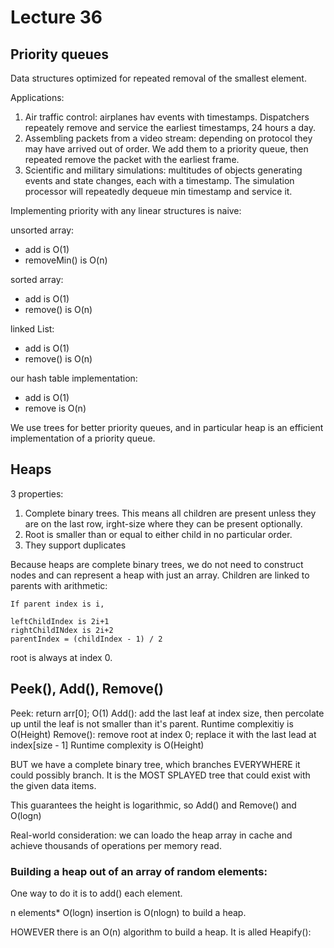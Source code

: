 # Lecture 36

## Priority queues

Data structures optimized for repeated removal of the smallest element.

Applications:

1. Air traffic control: airplanes hav events with timestamps.
Dispatchers repeately remove and service the earliest timestamps, 24 hours a day.
2. Assembling packets from a video stream: depending on protocol they may have arrived out of order.
We add them to a priority queue, then repeated remove the packet with the earliest frame.
3. Scientific and military simulations: multitudes of objects generating events and state changes, each with a timestamp.
The simulation processor will repeatedly dequeue min timestamp and service it.

Implementing priority with any linear structures is naive:

unsorted array:
* add is O(1)
* removeMin() is O(n)

sorted array:
* add is O(1)
* remove() is O(n)

linked List:
* add is O(1)
* remove() is O(n)

our hash table implementation:
* add is O(1)
* remove is O(n)

We use trees for better priority queues, and in particular heap is an efficient implementation of a priority queue.

## Heaps

3 properties:

1. Complete binary trees.
This means all children are present unless they are on the last row, irght-size where they can be present optionally.
2. Root is smaller than or equal to either child in no particular order.
3. They support duplicates

Because heaps are complete binary trees, we do not need to construct nodes and can represent a heap with just an array.
Children are linked to parents with arithmetic:

```
If parent index is i,

leftChildIndex is 2i+1
rightChildINdex is 2i+2
parentIndex = (childIndex - 1) / 2
```

root is always at index 0.

## Peek(), Add(), Remove()

Peek: return arr[0]; O(1)
Add(): add the last leaf at index size, then percolate up until the leaf is not smaller than it's parent.
Runtime complexitiy is O(Height)
Remove(): remove root at index 0; replace it with the last lead at index[size - 1]
Runtime complexity is O(Height)

BUT
we have a complete binary tree, which branches EVERYWHERE it could possibly branch.
It is the MOST SPLAYED tree that could exist with the given data items.

This guarantees the height is logarithmic, so Add() and Remove() and O(logn)

Real-world consideration: we can loado the heap array in cache and achieve thousands of operations per memory read.

### Building a heap out of an array of random elements:

One way to do it is to add() each element.

n elements* O(logn) insertion is O(nlogn) to build a heap.

HOWEVER there is an O(n) algorithm to build a heap.
It is alled Heapify():